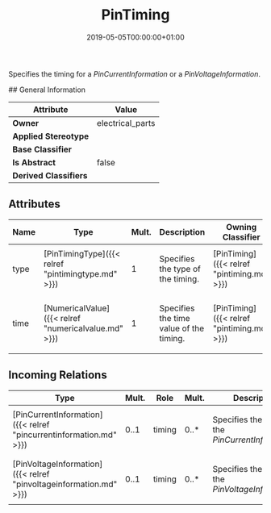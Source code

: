 ﻿---
title: PinTiming
toc: false
type: specs
date: "2019-05-05T00:00:00+01:00"
draft: false
menu_name: vec120

# Prev/next pager order (if `docs_section_pager` enabled in `params.toml`)
weight: 
---
<html>   <head>     </head>   <body>     <p> Specifies the timing for a <i>PinCurrentInformation </i>or a <i>PinVoltageInformation</i>.      </p>    </body> </html> 
## General Information

| Attribute               | Value |
|-------------------------|-------|
| **Owner**               | electrical_parts |
| **Applied Stereotype**  |   |
| **Base Classifier**     |   |
| **Is Abstract**         | false |
| **Derived Classifiers** |   |


## Attributes
|  Name  |  Type  |  Mult.  |  Description  |  Owning Classifier  |
|--------|--------|---------|---------------|--------------|
|type | [PinTimingType]({{< relref "pintimingtype.md" >}}) | 1 | <html>   <head>     </head>   <body>     <p> Specifies the type of the timing.      </p>    </body> </html>  | [PinTiming]({{< relref "pintiming.md" >}}) |
|time | [NumericalValue]({{< relref "numericalvalue.md" >}}) | 1 | <html>   <head>     </head>   <body>     <p> Specifies the time value of the timing.      </p>    </body> </html>  | [PinTiming]({{< relref "pintiming.md" >}}) |

##  Incoming Relations
|    Type  |   Mult.  |   Role    |   Mult.   |   Description  |
|----------|----------|-----------|-----------|----------------|
| [PinCurrentInformation]({{< relref "pincurrentinformation.md" >}}) | 0..1 | timing | 0..* | <html>   <head>     </head>   <body>     <p> Specifies the timing of the <i>PinCurrentInformation.</i>      </p>    </body> </html>  |
| [PinVoltageInformation]({{< relref "pinvoltageinformation.md" >}}) | 0..1 | timing | 0..* | <html>   <head>     </head>   <body>     <p> Specifies the timing of the <i>PinVoltageInformation</i>.      </p>    </body> </html>  |

